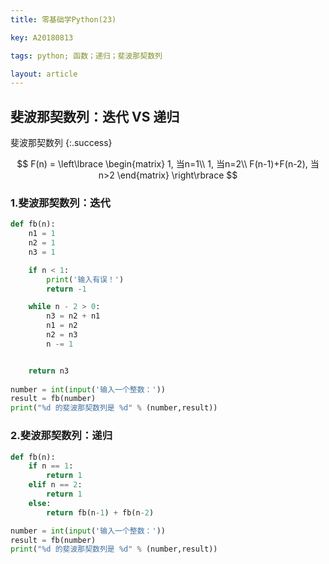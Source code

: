 ```yaml
---
title: 零基础学Python(23)

key: A20180813

tags: python; 函数；递归；斐波那契数列

layout: article
---
```


## 斐波那契数列：迭代 VS 递归

斐波那契数列
{:.success}

$$
F(n) =
\left\lbrace
\begin{matrix}
1, 当n=1\\
1, 当n=2\\
F(n-1)+F(n-2), 当n>2
\end{matrix}
\right\rbrace
$$

<!--more-->

### 1.斐波那契数列：迭代

```python
def fb(n):
    n1 = 1
    n2 = 1
    n3 = 1

    if n < 1:
        print('输入有误！')
        return -1

    while n - 2 > 0:
        n3 = n2 + n1
        n1 = n2
        n2 = n3
        n -= 1


    return n3
        
number = int(input('输入一个整数：'))
result = fb(number)
print("%d 的斐波那契数列是 %d" % (number,result))     
```



### 2.斐波那契数列：递归

```python
def fb(n):
    if n == 1:
        return 1
    elif n == 2:
        return 1
    else:
        return fb(n-1) + fb(n-2)

number = int(input('输入一个整数：'))
result = fb(number)
print("%d 的斐波那契数列是 %d" % (number,result))
```



